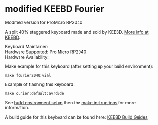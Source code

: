 modified KEEBD Fourier
========
Modified version for ProMicro RP2040

A split 40% staggered keyboard made and sold by KEEBD. [More info at KEEBD](https://keebd.com).

Keyboard Maintainer:  
Hardware Supported: Pro Micro RP2040  
Hardware Availability:  

Make example for this keyboard (after setting up your build environment):

    make fourier2040:vial

Example of flashing this keyboard:

    make ourier:default:avrdude

See [build environment setup](https://docs.qmk.fm/#/getting_started_build_tools) then the [make instructions](https://docs.qmk.fm/#/getting_started_make_guide) for more information.

A build guide for this keyboard can be found here: [KEEBD Build Guides](https://docs.keebd.com)
